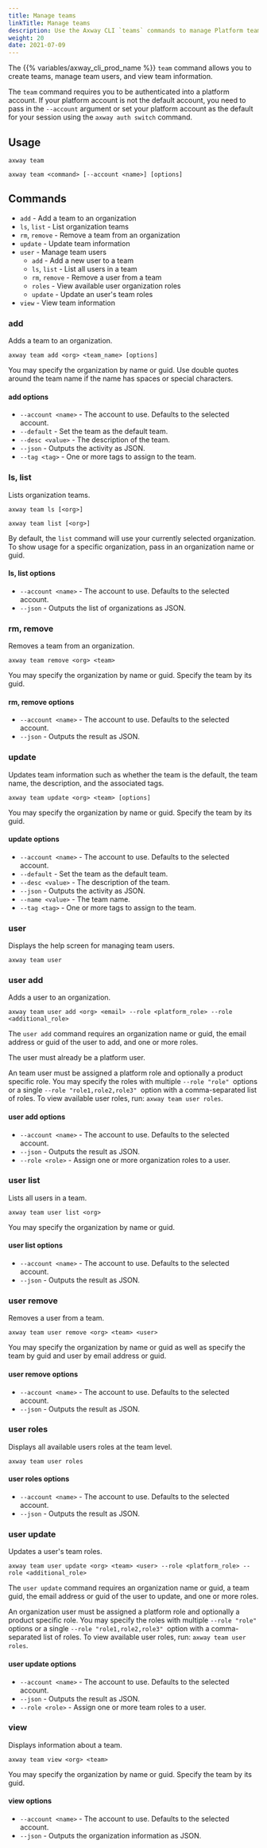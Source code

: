 ```yaml
---
title: Manage teams
linkTitle: Manage teams
description: Use the Axway CLI `teams` commands to manage Platform teams.
weight: 20
date: 2021-07-09
---
```


The {{% variables/axway_cli_prod_name %}} `team` command allows you to create teams, manage team users, and view team information.

The `team` command requires you to be authenticated into a platform account. If your platform account is not the default account, you need to pass in the `--account` argument or set your platform account as the default for your session using the `axway auth switch` command.

## Usage

```
axway team

axway team <command> [--account <name>] [options]
```

## Commands

* `add` - Add a team to an organization
* `ls`, `list` - List organization teams
* `rm`, `remove` - Remove a team from an organization
* `update` - Update team information
* `user` - Manage team users
    * `add` - Add a new user to a team
    * `ls`, `list` - List all users in a team
    * `rm`, `remove` - Remove a user from a team
    * `roles` - View available user organization roles
    * `update` - Update an user's team roles
* `view` - View team information

### add

Adds a team to an organization.

```
axway team add <org> <team_name> [options]
```

You may specify the organization by name or guid. Use double quotes around the team name if the name has spaces or special characters.

#### add options

* `--account <name>` - The account to use. Defaults to the selected account.
* `--default` - Set the team as the default team.
* `--desc <value>` - The description of the team.
* `--json` - Outputs the activity as JSON.
* `--tag <tag>` - One or more tags to assign to the team.

### ls, list

Lists organization teams.

```
axway team ls [<org>]

axway team list [<org>]
```

By default, the `list` command will use your currently selected organization. To show usage for a specific organization, pass in an organization name or guid.

#### ls, list options

* `--account <name>` - The account to use. Defaults to the selected account.
* `--json` - Outputs the list of organizations as JSON.

### rm, remove

Removes a team from an organization.

```
axway team remove <org> <team>
```

You may specify the organization by name or guid. Specify the team by its guid.

#### rm, remove options

* `--account <name>` - The account to use. Defaults to the selected account.
* `--json` - Outputs the result as JSON.

### update

Updates team information such as whether the team is the default, the team name, the description, and the associated tags.

```
axway team update <org> <team> [options]
```

You may specify the organization by name or guid. Specify the team by its guid.

#### update options

* `--account <name>` - The account to use. Defaults to the selected account.
* `--default` - Set the team as the default team.
* `--desc <value>` - The description of the team.
* `--json` - Outputs the activity as JSON.
* `--name <value>` - The team name.
* `--tag <tag>` - One or more tags to assign to the team.

### user

Displays the help screen for managing team users.

```
axway team user
```

### user add

Adds a user to an organization.

```
axway team user add <org> <email> --role <platform_role> --role <additional_role>
```

The `user add` command requires an organization name or guid, the email address or guid of the user to add, and one or more roles.

The user must already be a platform user.

An team user must be assigned a platform role and optionally a product specific role. You may specify the roles with multiple `--role "role"`  options or a single `--role "role1,role2,role3"`  option with a comma-separated list of roles. To view available user roles, run: `axway team user roles`.

#### user add options

* `--account <name>` - The account to use. Defaults to the selected account.
* `--json` - Outputs the result as JSON.
* `--role <role>` - Assign one or more organization roles to a user.

### user list

Lists all users in a team.

```
axway team user list <org>
```

You may specify the organization by name or guid.

#### user list options

* `--account <name>` - The account to use. Defaults to the selected account.
* `--json` - Outputs the result as JSON.

### user remove

Removes a user from a team.

```
axway team user remove <org> <team> <user>
```

You may specify the organization by name or guid as well as specify the team by guid and user by email address or guid.

#### user remove options

* `--account <name>` - The account to use. Defaults to the selected account.
* `--json` - Outputs the result as JSON.

### user roles

Displays all available users roles at the team level.

```
axway team user roles
```

#### user roles options

* `--account <name>` - The account to use. Defaults to the selected account.
* `--json` - Outputs the result as JSON.

### user update

Updates a user's team roles.

```
axway team user update <org> <team> <user> --role <platform_role> --role <additional_role>
```

The `user update` command requires an organization name or guid, a team guid, the email address or guid of the user to update, and one or more roles.

An organization user must be assigned a platform role and optionally a product specific role. You may specify the roles with multiple `--role "role"`  options or a single `--role "role1,role2,role3"`  option with a comma-separated list of roles. To view available user roles, run: `axway team user roles`.

#### user update options

* `--account <name>` - The account to use. Defaults to the selected account.
* `--json` - Outputs the result as JSON.
* `--role <role>` - Assign one or more team roles to a user.

### view

Displays information about a team.

```
axway team view <org> <team>
```

You may specify the organization by name or guid. Specify the team by its guid.

#### view options

* `--account <name>` - The account to use. Defaults to the selected account.
* `--json` - Outputs the organization information as JSON.
